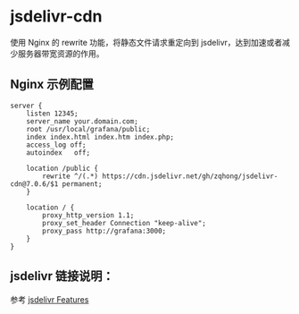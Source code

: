 # jsdelivr-cdn

使用 Nginx 的 rewrite 功能，将静态文件请求重定向到 jsdelivr，达到加速或者减少服务器带宽资源的作用。

## Nginx 示例配置

```
server {
    listen 12345;
    server_name your.domain.com;
    root /usr/local/grafana/public;
    index index.html index.htm index.php;
    access_log off;
    autoindex   off;

    location /public {
        rewrite ^/(.*) https://cdn.jsdelivr.net/gh/zqhong/jsdelivr-cdn@7.0.6/$1 permanent;
    }

    location / {
        proxy_http_version 1.1;
        proxy_set_header Connection "keep-alive";
        proxy_pass http://grafana:3000;
    }
}
```


## jsdelivr 链接说明：

参考 [jsdelivr Features](https://www.jsdelivr.com/features)